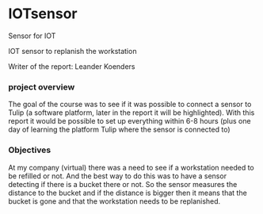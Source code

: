 # IOTsensor
Sensor for IOT

IOT sensor to replanish the workstation

Writer of the report: Leander Koenders


### project overview
The goal of the course was to see if it was possible to connect a sensor to Tulip (a software platform, later in the report it will be highlighted). With this report it would be possible to set up everything within 6-8 hours (plus one day of learning the platform Tulip where the sensor is connected to)


### Objectives
At my company (virtual) there was a need to see if a workstation needed to be refilled or not. And the best way to do this was to have a sensor detecting if there is a bucket there or not. So the sensor measures the distance to the bucket and if the distance is bigger then it means that the bucket is gone and that the workstation needs to be replanished. 

